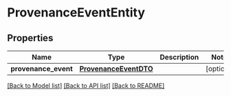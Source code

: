 # ProvenanceEventEntity

## Properties
Name | Type | Description | Notes
------------ | ------------- | ------------- | -------------
**provenance_event** | [**ProvenanceEventDTO**](ProvenanceEventDTO.md) |  | [optional] 

[[Back to Model list]](../README.md#documentation-for-models) [[Back to API list]](../README.md#documentation-for-api-endpoints) [[Back to README]](../README.md)


